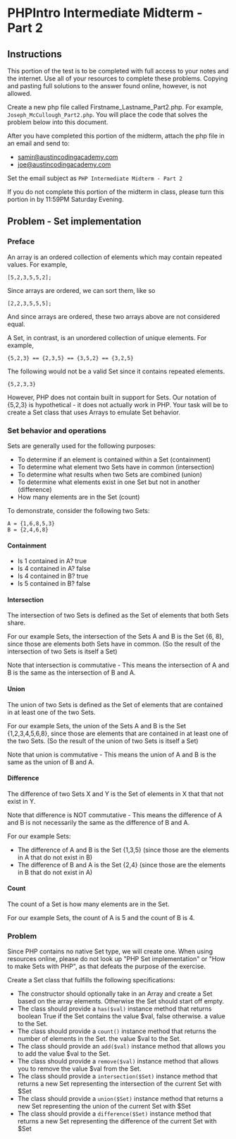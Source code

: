 PHPIntro Intermediate Midterm - Part 2
======================================

Instructions
------------

This portion of the test is to be completed with full access to your notes and
the internet. Use all of your resources to complete these problems.  Copying and
pasting full solutions to the answer found online, however, is not allowed.

Create a new php file called Firstname_Lastname_Part2.php. For example,
`Joseph_McCullough_Part2.php`. You will place the code that solves the problem
below into this document.

After you have completed this portion of the midterm, attach the php file in an
email and send to:

* samir@austincodingacademy.com
* joe@austincodingacademy.com

Set the email subject as `PHP Intermediate Midterm - Part 2`

If you do not complete this portion of the midterm in class, please turn this
portion in by 11:59PM Saturday Evening.

Problem - Set implementation
----------------------------

### Preface

An array is an ordered collection of elements which may contain repeated
values. For example,

    [5,2,3,5,5,2];

Since arrays are ordered, we can sort them, like so

    [2,2,3,5,5,5];

And since arrays are ordered, these two arrays above are not considered equal.

A Set, in contrast, is an unordered collection of unique elements. For example,

    {5,2,3} == {2,3,5} == {3,5,2} == {3,2,5}

The following would not be a valid Set since it contains repeated elements.

    {5,2,3,3}

However, PHP does not contain built in support for Sets. Our notation of {5,2,3}
is hypothetical - it does not actually work in PHP. Your task will be to create
a Set class that uses Arrays to emulate Set behavior.

### Set behavior and operations

Sets are generally used for the following purposes:

* To determine if an element is contained within a Set (containment)
* To determine what element two Sets have in common (intersection)
* To determine what results when two Sets are combined (union)
* To determine what elements exist in one Set but not in another (difference)
* How many elements are in the Set (count)

To demonstrate, consider the following two Sets:

    A = {1,6,8,5,3}
    B = {2,4,6,8}

#### Containment

* Is 1 contained in A? true
* Is 4 contained in A? false
* Is 4 contained in B? true
* Is 5 contained in B? false

#### Intersection

The intersection of two Sets is defined as the Set of elements that both Sets
share.

For our example Sets, the intersection of the Sets A and B is the Set {6, 8},
since those are elements both Sets have in common. (So the result of the
intersection of two Sets is itself a Set)

Note that intersection is commutative - This means the intersection of A and B
is the same as the intersection of B and A.

#### Union

The union of two Sets is defined as the Set of elements that are contained in at
least one of the two Sets.

For our example Sets, the union of the Sets A and B is the Set {1,2,3,4,5,6,8},
since those are elements that are contained in at least one of the two Sets. (So
the result of the union of two Sets is itself a Set)

Note that union is commutative - This means the union of A and B
is the same as the union of B and A.

#### Difference

The difference of two Sets X and Y is the Set of elements in X that that not
exist in Y.

Note that difference is NOT commutative - This means the difference of A and B
is not necessarily the same as the difference of B and A.

For our example Sets:

* The difference of A and B is the Set {1,3,5} (since those are the elements in A that
  do not exist in B)
* The difference of B and A is the Set {2,4} (since those are the elements in B
  that do not exist in A)

#### Count

The count of a Set is how many elements are in the Set.

For our example Sets, the count of A is 5 and the count of B is 4.


### Problem

Since PHP contains no native Set type, we will create one. When using resources
online, please do not look up "PHP Set implementation" or "How to make Sets with
PHP", as that defeats the purpose of the exercise.

Create a Set class that fulfills the following specifications:

* The constructor should optionally take in an Array and create a Set based on
  the array elements. Otherwise the Set should start off empty.
* The class should provide a `has($val)` instance method that returns boolean
  True if the Set contains the value $val, false otherwise.
  a value to the Set.
* The class should provide a `count()` instance method that returns the number
  of elements in the Set.
  the value $val to the Set.
* The class should provide an `add($val)` instance method that allows you to add
  the value $val to the Set.
* The class should provide a `remove($val)` instance method that allows you to
  remove the value $val from the Set.
* The class should provide a `intersection($Set)` instance method that returns a
  new Set representing the intersection of the current Set with $Set
* The class should provide a `union($Set)` instance method that returns a
  new Set representing the union of the current Set with $Set
* The class should provide a `difference($Set)` instance method that returns a
  new Set representing the difference of the current Set with $Set
